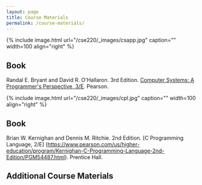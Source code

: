 ```yaml
---
layout: page
title: Course Materials
permalink: /course-materials/
---
```


{% include image.html url="/cse220/_images/csapp.jpg" caption="" width=100 align="right" %}

## Book

Randal E. Bryant and David R. O'Hallaron. 3rd Edition. [Computer Systems: A Programmer's Perspective, 3/E](http://csapp.cs.cmu.edu/3e/home.html). Pearson.

{% include image.html url="/cse220/_images/cpl.jpg" caption="" width=100 align="right" %}

## Book

Brian W. Kernighan and Dennis M. Ritchie. 2nd Edition. [C Programming Language, 2/E] (https://www.pearson.com/us/higher-education/program/Kernighan-C-Programming-Language-2nd-Edition/PGM54487.html). Prentice Hall.

## Additional Course Materials
